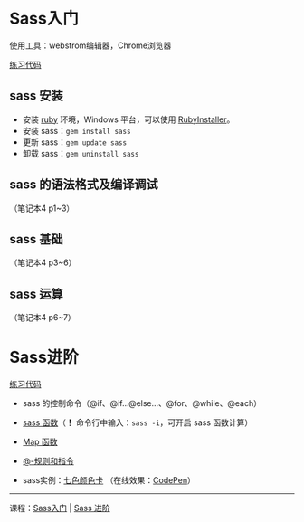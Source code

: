# Sass入门

使用工具：webstrom编辑器，Chrome浏览器

[练习代码](https://github.com/magicmai/Sass/tree/master/imooc-sass%E5%85%A5%E9%97%A8)

## sass 安装

- 安装 [ruby](https://www.ruby-lang.org/zh_cn/downloads/) 环境，Windows 平台，可以使用 [RubyInstaller](https://rubyinstaller.org/)。
- 安装 sass：`gem install sass`
- 更新 sass：`gem update sass`
- 卸载 sass：`gem uninstall sass`

## sass 的语法格式及编译调试
（笔记本4 p1~3）

## sass 基础
（笔记本4 p3~6）

## sass 运算
（笔记本4 p6~7）

# Sass进阶

[练习代码](https://github.com/magicmai/Sass/tree/master/imooc-sass%E8%BF%9B%E9%98%B6)

- sass 的控制命令（@if、@if...@else...、@for、@while、@each）

- [sass 函数](https://github.com/magicmai/SASS/issues/1)（**！** 命令行中输入：`sass -i`，可开启 sass 函数计算）

- [Map 函数](https://github.com/magicmai/SASS/issues/2)

- [@-规则和指令](https://github.com/magicmai/SASS/issues/4)

- sass实例：[七色颜色卡](https://github.com/magicmai/SASS/issues/3) （在线效果：[CodePen](https://codepen.io/magicmai/full/zwgXyQ/)）

---
课程：[Sass入门](http://www.imooc.com/learn/311) | [Sass 进阶](http://www.imooc.com/learn/436)

